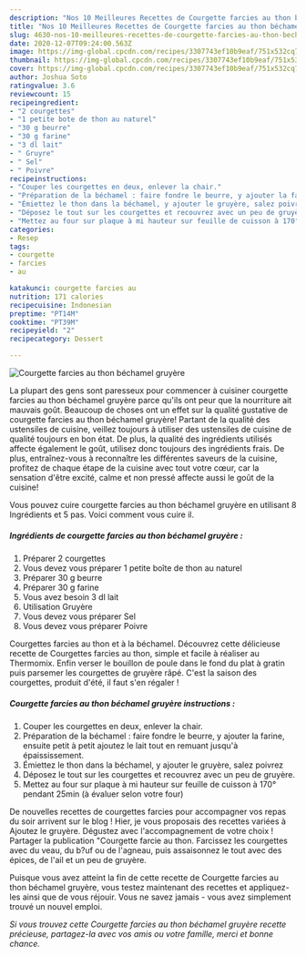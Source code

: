 ```yaml
---
description: "Nos 10 Meilleures Recettes de Courgette farcies au thon béchamel gruyère"
title: "Nos 10 Meilleures Recettes de Courgette farcies au thon béchamel gruyère"
slug: 4630-nos-10-meilleures-recettes-de-courgette-farcies-au-thon-bechamel-gruyere
date: 2020-12-07T09:24:00.563Z
image: https://img-global.cpcdn.com/recipes/3307743ef10b9eaf/751x532cq70/courgette-farcies-au-thon-bechamel-gruyere-photo-principale-de-la-recette.jpg
thumbnail: https://img-global.cpcdn.com/recipes/3307743ef10b9eaf/751x532cq70/courgette-farcies-au-thon-bechamel-gruyere-photo-principale-de-la-recette.jpg
cover: https://img-global.cpcdn.com/recipes/3307743ef10b9eaf/751x532cq70/courgette-farcies-au-thon-bechamel-gruyere-photo-principale-de-la-recette.jpg
author: Joshua Soto
ratingvalue: 3.6
reviewcount: 15
recipeingredient:
- "2 courgettes"
- "1 petite bote de thon au naturel"
- "30 g beurre"
- "30 g farine"
- "3 dl lait"
- " Gruyre"
- " Sel"
- " Poivre"
recipeinstructions:
- "Couper les courgettes en deux, enlever la chair."
- "Préparation de la béchamel : faire fondre le beurre, y ajouter la farine, ensuite petit à petit ajoutez le lait tout en remuant jusqu&#39;à épaississement."
- "Émiettez le thon dans la béchamel, y ajouter le gruyère, salez poivrez"
- "Déposez le tout sur les courgettes et recouvrez avec un peu de gruyère."
- "Mettez au four sur plaque à mi hauteur sur feuille de cuisson à 170° pendant 25min (à évaluer selon votre four)"
categories:
- Resep
tags:
- courgette
- farcies
- au

katakunci: courgette farcies au 
nutrition: 171 calories
recipecuisine: Indonesian
preptime: "PT14M"
cooktime: "PT39M"
recipeyield: "2"
recipecategory: Dessert

---
```



![Courgette farcies au thon béchamel gruyère](https://img-global.cpcdn.com/recipes/3307743ef10b9eaf/751x532cq70/courgette-farcies-au-thon-bechamel-gruyere-photo-principale-de-la-recette.jpg)

La plupart des gens sont paresseux pour commencer à cuisiner courgette farcies au thon béchamel gruyère parce qu'ils ont peur que la nourriture ait mauvais goût. Beaucoup de choses ont un effet sur la qualité gustative de courgette farcies au thon béchamel gruyère! Partant de la qualité des ustensiles de cuisine, veillez toujours à utiliser des ustensiles de cuisine de qualité toujours en bon état. De plus, la qualité des ingrédients utilisés affecte également le goût, utilisez donc toujours des ingrédients frais. De plus, entraînez-vous à reconnaître les différentes saveurs de la cuisine, profitez de chaque étape de la cuisine avec tout votre cœur, car la sensation d'être excité, calme et non pressé affecte aussi le goût de la cuisine!

<!--inarticleads1-->

Vous pouvez cuire courgette farcies au thon béchamel gruyère en utilisant 8 Ingrédients et 5 pas. Voici comment vous cuire il.

##### Ingrédients de courgette farcies au thon béchamel gruyère :

1. Préparer 2 courgettes
1. Vous devez vous préparer 1 petite boîte de thon au naturel
1. Préparer 30 g beurre
1. Préparer 30 g farine
1. Vous avez besoin 3 dl lait
1. Utilisation  Gruyère
1. Vous devez vous préparer  Sel
1. Vous devez vous préparer  Poivre


Courgettes farcies au thon et à la béchamel. Découvrez cette délicieuse recette de Courgettes farcies au thon, simple et facile à réaliser au Thermomix. Enfin verser le bouillon de poule dans le fond du plat à gratin puis parsemer les courgettes de gruyère râpé. C&#39;est la saison des courgettes, produit d&#39;été, il faut s&#39;en régaler ! 

<!--inarticleads2-->

##### Courgette farcies au thon béchamel gruyère instructions :

1. Couper les courgettes en deux, enlever la chair.
1. Préparation de la béchamel : faire fondre le beurre, y ajouter la farine, ensuite petit à petit ajoutez le lait tout en remuant jusqu&#39;à épaississement.
1. Émiettez le thon dans la béchamel, y ajouter le gruyère, salez poivrez
1. Déposez le tout sur les courgettes et recouvrez avec un peu de gruyère.
1. Mettez au four sur plaque à mi hauteur sur feuille de cuisson à 170° pendant 25min (à évaluer selon votre four)


De nouvelles recettes de courgettes farcies pour accompagner vos repas du soir arrivent sur le blog ! Hier, je vous proposais des recettes variées à Ajoutez le gruyère. Dégustez avec l&#39;accompagnement de votre choix ! Partager la publication &#34;Courgette farcie au thon. Farcissez les courgettes avec du veau, du b?uf ou de l&#39;agneau, puis assaisonnez le tout avec des épices, de l&#39;ail et un peu de gruyère. 

<!--inarticleads1-->

<p>
Puisque vous avez atteint la fin de cette recette de Courgette farcies au thon béchamel gruyère, vous testez maintenant des recettes et appliquez-les ainsi que de vous réjouir. Vous ne savez jamais - vous avez simplement trouvé un nouvel emploi.
</p>

<p>
<i>Si vous trouvez cette Courgette farcies au thon béchamel gruyère recette précieuse, partagez-la avec vos amis ou votre famille, merci et bonne chance.</i>
</p>
